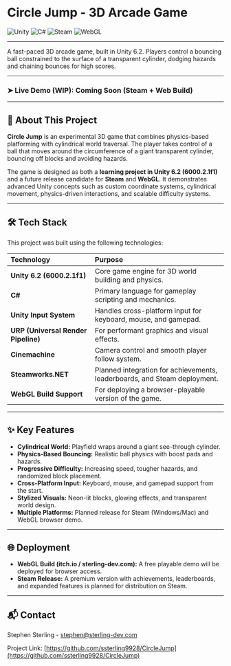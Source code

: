 # Circle Jump - 3D Arcade Game

<picture>
  <img src="https://img.shields.io/badge/Unity-6.2-000000?style=for-the-badge&logo=unity&logoColor=white" alt="Unity"> 
</picture>
<picture>
  <img src="https://img.shields.io/badge/C%23-239120?style=for-the-badge&logo=c-sharp&logoColor=white" alt="C#"> 
</picture>
<picture>
  <img src="https://img.shields.io/badge/Steam-000000?style=for-the-badge&logo=steam&logoColor=white" alt="Steam">
</picture>
<picture>
  <img src="https://img.shields.io/badge/WebGL-990000?style=for-the-badge&logo=webgl&logoColor=white" alt="WebGL">
</picture>

---

A fast-paced 3D arcade game, built in Unity 6.2. Players control a bouncing ball constrained to the surface of a transparent cylinder, dodging hazards and chaining bounces for high scores.

---

### ➤ **Live Demo (WIP):** Coming Soon (Steam + Web Build)

---

## 🚀 About This Project

**Circle Jump** is an experimental 3D game that combines physics-based platforming with cylindrical world traversal. The player takes control of a ball that moves around the circumference of a giant transparent cylinder, bouncing off blocks and avoiding hazards.  

The game is designed as both a **learning project in Unity 6.2 (6000.2.1f1)** and a future release candidate for **Steam** and **WebGL**. It demonstrates advanced Unity concepts such as custom coordinate systems, cylindrical movement, physics-driven interactions, and scalable difficulty systems.

---

## 🛠️ Tech Stack

This project was built using the following technologies:

| Technology | Purpose |
| :--- | :--- |
| **Unity 6.2 (6000.2.1f1)** | Core game engine for 3D world building and physics. |
| **C#** | Primary language for gameplay scripting and mechanics. |
| **Unity Input System** | Handles cross-platform input for keyboard, mouse, and gamepad. |
| **URP (Universal Render Pipeline)** | For performant graphics and visual effects. |
| **Cinemachine** | Camera control and smooth player follow system. |
| **Steamworks.NET** | Planned integration for achievements, leaderboards, and Steam deployment. |
| **WebGL Build Support** | For deploying a browser-playable version of the game. |

---

## ✨ Key Features

- **Cylindrical World:** Playfield wraps around a giant see-through cylinder.  
- **Physics-Based Bouncing:** Realistic ball physics with boost pads and hazards.  
- **Progressive Difficulty:** Increasing speed, tougher hazards, and randomized block placement.  
- **Cross-Platform Input:** Keyboard, mouse, and gamepad support from the start.  
- **Stylized Visuals:** Neon-lit blocks, glowing effects, and transparent world design.  
- **Multiple Platforms:** Planned release for Steam (Windows/Mac) and WebGL browser demo.  

---

## 🌐 Deployment

- **WebGL Build (itch.io / sterling-dev.com):** A free playable demo will be deployed for browser access.  
- **Steam Release:** A premium version with achievements, leaderboards, and expanded features is planned for distribution on Steam.  

---

## 📬 Contact

Stephen Sterling - [stephen@sterling-dev.com](mailto:stephen@sterling-dev.com)

Project Link: [https://github.com/ssterling9928/CircleJump](https://github.com/ssterling9928/CircleJump)
